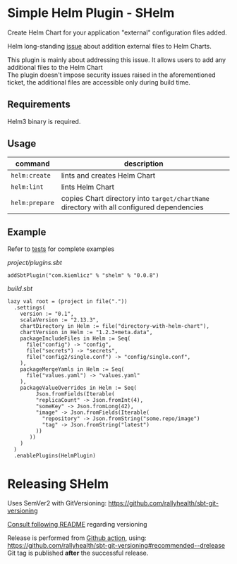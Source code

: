 # Simple Helm Plugin - SHelm
Create Helm Chart for your application "external" configuration files added.

Helm long-standing [issue](https://github.com/helm/helm/issues/3276) about addition external files to Helm Charts.
  
This plugin is mainly about addressing this issue. 
It allows users to add any additional files to the Helm Chart  
The plugin doesn't impose security issues raised in the aforementioned ticket, the additional files are accessible only during build time.

## Requirements 
Helm3 binary is required.

## Usage
| command | description |
|-|-|
|`helm:create`|lints and creates Helm Chart|
|`helm:lint`|lints Helm Chart|
|`helm:prepare`|copies Chart directory into `target/chartName` directory with all configured dependencies|

## Example
Refer to [tests](https://github.com/kiemlicz/shelm/tree/master/src/sbt-test/shelm) for complete examples

_project/plugins.sbt_
```
addSbtPlugin("com.kiemlicz" % "shelm" % "0.0.8")
```
_build.sbt_
```
lazy val root = (project in file("."))
  .settings(
    version := "0.1",
    scalaVersion := "2.13.3",
    chartDirectory in Helm := file("directory-with-helm-chart"),
    chartVersion in Helm := "1.2.3+meta.data",
    packageIncludeFiles in Helm := Seq(
      file("config") -> "config",
      file("secrets") -> "secrets",
      file("config2/single.conf") -> "config/single.conf",
    ),
    packageMergeYamls in Helm := Seq(
      file("values.yaml") -> "values.yaml"
    ),
    packageValueOverrides in Helm := Seq(
         Json.fromFields(Iterable(
         "replicaCount" -> Json.fromInt(4),
         "someKey" -> Json.fromLong(42),
         "image" -> Json.fromFields(Iterable(
           "repository" -> Json.fromString("some.repo/image")
           "tag" -> Json.fromString("latest")
         ))
       ))
    )
  )
  .enablePlugins(HelmPlugin)
```

# Releasing SHelm
Uses SemVer2 with GitVersioning: https://github.com/rallyhealth/sbt-git-versioning

[Consult following README](https://github.com/rallyhealth/sbt-git-versioning#notes) regarding versioning 

Release is performed from [Github action](https://github.com/kiemlicz/shelm/actions?query=workflow%3ARelease), using:
https://github.com/rallyhealth/sbt-git-versioning#recommended--drelease  
Git tag is published **after** the successful release.
